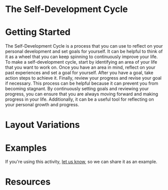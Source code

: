 # The Self-Development Cycle

# Getting Started

The Self-Development Cycle is a process that you can use to reflect on your personal development and set goals for yourself. It can be helpful to think of it as a wheel that you can keep spinning to continuously improve your life. To make a self-development cycle, start by identifying an area of your life that you want to work on. Once you have an area in mind, reflect on your past experiences and set a goal for yourself. After you have a goal, take action steps to achieve it. Finally, review your progress and revise your goal if necessary. This process can be helpful because it can prevent you from becoming stagnant. By continuously setting goals and reviewing your progress, you can ensure that you are always moving forward and making progress in your life. Additionally, it can be a useful tool for reflecting on your personal growth and progress.

# Layout Variations
# Examples
If you're using this activity, [let us know](https://github.com/Standards-and-Practices/structured-rapid-development/issues/new?assignees=&labels=documentation&template=example-submission.md&title=Example+of+%5Byour+pattern+here%5D), so we can share it as an example.
# Resources